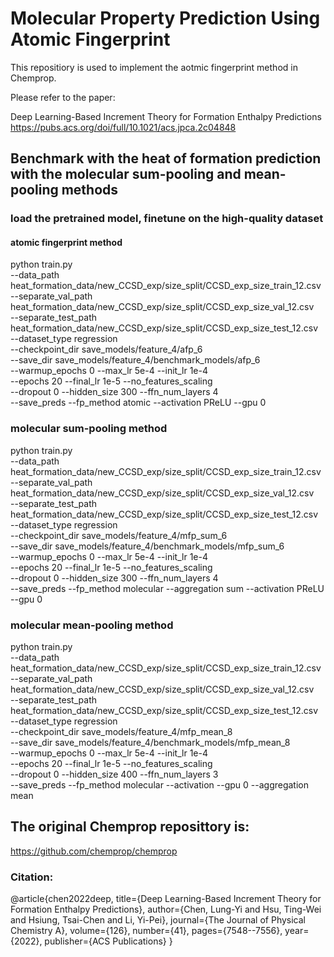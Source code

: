 # Molecular Property Prediction Using Atomic Fingerprint
This repositiory is used to implement the aotmic fingerprint method in Chemprop.

Please refer to the paper:

Deep Learning-Based Increment Theory for Formation Enthalpy Predictions
https://pubs.acs.org/doi/full/10.1021/acs.jpca.2c04848


## Benchmark with the heat of formation prediction with the molecular sum-pooling and mean-pooling methods

### load the pretrained model, finetune on the high-quality dataset
#### atomic fingerprint method 
python train.py \
    --data_path heat_formation_data/new_CCSD_exp/size_split/CCSD_exp_size_train_12.csv \
    --separate_val_path heat_formation_data/new_CCSD_exp/size_split/CCSD_exp_size_val_12.csv \
    --separate_test_path heat_formation_data/new_CCSD_exp/size_split/CCSD_exp_size_test_12.csv \
    --dataset_type regression \
    --checkpoint_dir save_models/feature_4/afp_6 \
    --save_dir save_models/feature_4/benchmark_models/afp_6 \
    --warmup_epochs 0 --max_lr 5e-4 --init_lr 1e-4 \
    --epochs 20 --final_lr 1e-5 --no_features_scaling \
    --dropout 0 --hidden_size 300 --ffn_num_layers 4 \
    --save_preds --fp_method atomic --activation PReLU --gpu 0
    
### molecular sum-pooling method
python train.py \
    --data_path heat_formation_data/new_CCSD_exp/size_split/CCSD_exp_size_train_12.csv \
    --separate_val_path heat_formation_data/new_CCSD_exp/size_split/CCSD_exp_size_val_12.csv \
    --separate_test_path heat_formation_data/new_CCSD_exp/size_split/CCSD_exp_size_test_12.csv \
    --dataset_type regression \
    --checkpoint_dir save_models/feature_4/mfp_sum_6 \
    --save_dir save_models/feature_4/benchmark_models/mfp_sum_6 \
    --warmup_epochs 0 --max_lr 5e-4 --init_lr 1e-4 \
    --epochs 20 --final_lr 1e-5 --no_features_scaling \
    --dropout 0 --hidden_size 300 --ffn_num_layers 4 \
    --save_preds --fp_method molecular --aggregation sum --activation PReLU --gpu 0

### molecular mean-pooling method
python train.py \
    --data_path heat_formation_data/new_CCSD_exp/size_split/CCSD_exp_size_train_12.csv \
    --separate_val_path heat_formation_data/new_CCSD_exp/size_split/CCSD_exp_size_val_12.csv \
    --separate_test_path heat_formation_data/new_CCSD_exp/size_split/CCSD_exp_size_test_12.csv \
    --dataset_type regression \
    --checkpoint_dir save_models/feature_4/mfp_mean_8 \
    --save_dir save_models/feature_4/benchmark_models/mfp_mean_8 \
    --warmup_epochs 0 --max_lr 5e-4 --init_lr 1e-4 \
    --epochs 20 --final_lr 1e-5 --no_features_scaling \
    --dropout 0 --hidden_size 400 --ffn_num_layers 3 \
    --save_preds --fp_method molecular --activation --gpu 0 --aggregation mean

## The original Chemprop reposittory is:
https://github.com/chemprop/chemprop

### Citation:
@article{chen2022deep,
  title={Deep Learning-Based Increment Theory for Formation Enthalpy Predictions},
  author={Chen, Lung-Yi and Hsu, Ting-Wei and Hsiung, Tsai-Chen and Li, Yi-Pei},
  journal={The Journal of Physical Chemistry A},
  volume={126},
  number={41},
  pages={7548--7556},
  year={2022},
  publisher={ACS Publications}
}
